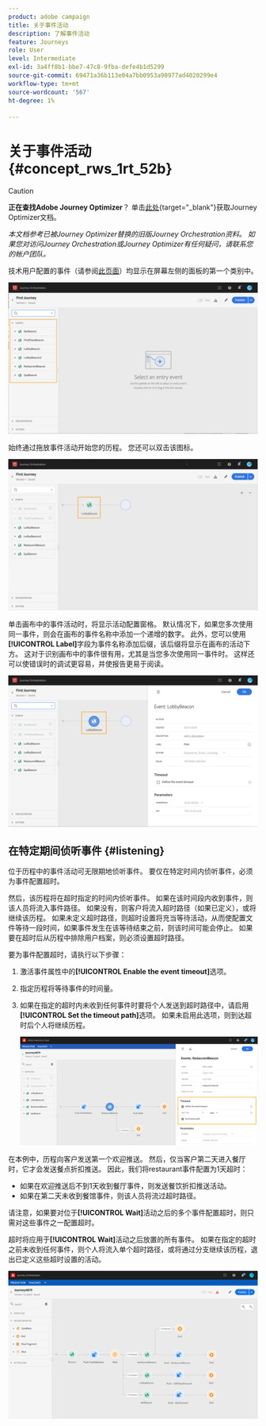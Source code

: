 ```yaml
---
product: adobe campaign
title: 关于事件活动
description: 了解事件活动
feature: Journeys
role: User
level: Intermediate
exl-id: 3a4ff8b1-bbe7-47c8-9fba-defe4b1d5299
source-git-commit: 69471a36b113e04a7bb0953a90977ad4020299e4
workflow-type: tm+mt
source-wordcount: '567'
ht-degree: 1%

---
```


# 关于事件活动 {#concept_rws_1rt_52b}


>[!CAUTION]
>
>**正在查找Adobe Journey Optimizer**？ 单击[此处](https://experienceleague.adobe.com/zh-hans/docs/journey-optimizer/using/ajo-home){target="_blank"}获取Journey Optimizer文档。
>
>
>_本文档参考已被Journey Optimizer替换的旧版Journey Orchestration资料。 如果您对访问Journey Orchestration或Journey Optimizer有任何疑问，请联系您的帐户团队。_


技术用户配置的事件（请参阅[此页面](../event/about-events.md)）均显示在屏幕左侧的面板的第一个类别中。

![](../assets/journey43.png)

始终通过拖放事件活动开始您的历程。 您还可以双击该图标。

![](../assets/journey44.png)

单击画布中的事件活动时，将显示活动配置窗格。 默认情况下，如果您多次使用同一事件，则会在画布的事件名称中添加一个递增的数字。 此外，您可以使用&#x200B;**[!UICONTROL Label]**&#x200B;字段为事件名称添加后缀，该后缀将显示在画布的活动下方。 这对于识别画布中的事件很有用，尤其是当您多次使用同一事件时。 这样还可以使错误时的调试更容易，并使报告更易于阅读。

![](../assets/journey33.png)

## 在特定期间侦听事件 {#listening}

位于历程中的事件活动可无限期地侦听事件。 要仅在特定时间内侦听事件，必须为事件配置超时。

然后，该历程将在超时指定的时间内侦听事件。 如果在该时间段内收到事件，则该人员将流入事件路径。 如果没有，则客户将流入超时路径（如果已定义），或将继续该历程。 如果未定义超时路径，则超时设置将充当等待活动，从而使配置文件等待一段时间，如果事件发生在该等待结束之前，则该时间可能会停止。 如果要在超时后从历程中排除用户档案，则必须设置超时路径。

要为事件配置超时，请执行以下步骤：

1. 激活事件属性中的&#x200B;**[!UICONTROL Enable the event timeout]**&#x200B;选项。

1. 指定历程将等待事件的时间量。

1. 如果在指定的超时内未收到任何事件时要将个人发送到超时路径中，请启用&#x200B;**[!UICONTROL Set the timeout path]**&#x200B;选项。 如果未启用此选项，则到达超时后个人将继续历程。

   ![](../assets/event-timeout.png)

在本例中，历程向客户发送第一个欢迎推送。 然后，仅当客户第二天进入餐厅时，它才会发送餐点折扣推送。 因此，我们将restaurant事件配置为1天超时：

* 如果在欢迎推送后不到1天收到餐厅事件，则发送餐饮折扣推送活动。
* 如果在第二天未收到餐馆事件，则该人员将流过超时路径。

请注意，如果要对位于&#x200B;**[!UICONTROL Wait]**&#x200B;活动之后的多个事件配置超时，则只需对这些事件之一配置超时。

超时将应用于&#x200B;**[!UICONTROL Wait]**&#x200B;活动之后放置的所有事件。 如果在指定的超时之前未收到任何事件，则个人将流入单个超时路径，或将通过分支继续该历程，退出已定义这些超时设置的活动。

![](../assets/event-timeout-group.png)
